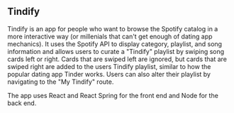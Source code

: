 ## Tindify

Tindify is an app for people who want to browse the Spotify catalog in a more interactive
way (or millenials that can't get enough of dating app mechanics). It uses the Spotify API to display
category, playlist, and song information and allows users to curate a "Tindify" playlist by
swiping song cards left or right. Cards that are swiped left are ignored, but cards that are swiped
right are added to the users Tindify playlist, similar to how the popular dating app Tinder works.
Users can also alter their playlist by navigating to the "My Tindify" route.

The app uses React and React Spring for the front end and Node for the back end.
